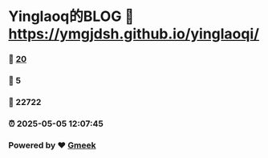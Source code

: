 # Yinglaoq的BLOG :link: https://ymgjdsh.github.io/yinglaoqi/ 
### :page_facing_up: [20](https://ymgjdsh.github.io/yinglaoqi//tag.html) 
### :speech_balloon: 5 
### :hibiscus: 22722 
### :alarm_clock: 2025-05-05 12:07:45 
### Powered by :heart: [Gmeek](https://github.com/Meekdai/Gmeek)
